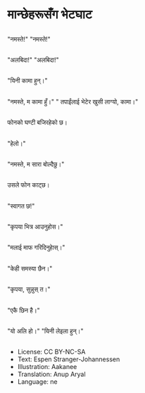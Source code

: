 # मान्छेहरूसँग भेटघाट

##
"नमस्ते!" "नमस्ते!"

##
"अलबिदा!" "अलबिदा!"

##
"यिनी कामा हुन्।"

##
"नमस्ते, म कामा हुँ।" " तपाईंलाई भेटेर खुसी लाग्यो, कामा।"

##
फोनको घण्टी बजिरहेको छ।

##
"हेलो।"

##
"नमस्ते, म सारा बोल्दैछु।"

##
उसले फोन काट्छ।

##
"स्वागत छ!"

##
"कृपया भित्र आउनुहोस।"

##
"मलाई माफ गरिदिनुहाेस्।"

##
"केही समस्या छैन।"

##
"कृपया, सुन्नुस् त।"

##
"एकै छिन है।"

##
"यो अलि हो।" "यिनी लेइला हुन्।"

##
* License: CC BY-NC-SA
* Text: Espen Stranger-Johannessen
* Illustration: Aakanee
* Translation: Anup Aryal
* Language: ne
